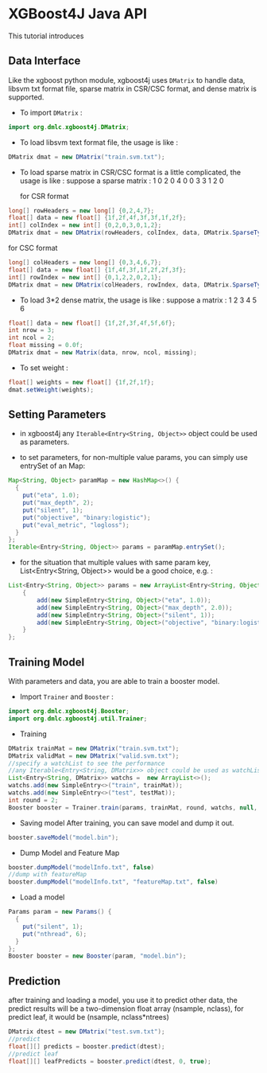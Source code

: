 XGBoost4J Java API
==================
This tutorial introduces

## Data Interface
Like the xgboost python module, xgboost4j uses ```DMatrix``` to handle data,
libsvm txt format file, sparse matrix in CSR/CSC format, and dense matrix is
supported.

* To import ```DMatrix``` :
```java
import org.dmlc.xgboost4j.DMatrix;
```

* To load libsvm text format file, the usage is like :
```java
DMatrix dmat = new DMatrix("train.svm.txt");
```

* To load sparse matrix in CSR/CSC format is a little complicated, the usage is like :
suppose a sparse matrix :
1 0 2 0
4 0 0 3
3 1 2 0

  for CSR format
```java
long[] rowHeaders = new long[] {0,2,4,7};
float[] data = new float[] {1f,2f,4f,3f,3f,1f,2f};
int[] colIndex = new int[] {0,2,0,3,0,1,2};
DMatrix dmat = new DMatrix(rowHeaders, colIndex, data, DMatrix.SparseType.CSR);
```

  for CSC format
```java
long[] colHeaders = new long[] {0,3,4,6,7};
float[] data = new float[] {1f,4f,3f,1f,2f,2f,3f};
int[] rowIndex = new int[] {0,1,2,2,0,2,1};
DMatrix dmat = new DMatrix(colHeaders, rowIndex, data, DMatrix.SparseType.CSC);
```

* To load 3*2 dense matrix, the usage is like :
suppose a matrix :
1    2
3    4
5    6

```java
float[] data = new float[] {1f,2f,3f,4f,5f,6f};
int nrow = 3;
int ncol = 2;
float missing = 0.0f;
DMatrix dmat = new Matrix(data, nrow, ncol, missing);
```

* To set weight :
```java
float[] weights = new float[] {1f,2f,1f};
dmat.setWeight(weights);
```

## Setting Parameters
* in xgboost4j any ```Iterable<Entry<String, Object>>``` object could be used as parameters.

* to set parameters, for non-multiple value params, you can simply use entrySet of an Map:
```java
Map<String, Object> paramMap = new HashMap<>() {
  {
    put("eta", 1.0);
    put("max_depth", 2);
    put("silent", 1);
    put("objective", "binary:logistic");
    put("eval_metric", "logloss");
  }
};
Iterable<Entry<String, Object>> params = paramMap.entrySet();
```
* for the situation that multiple values with same param key, List<Entry<String, Object>> would be a good choice, e.g. :
```java
List<Entry<String, Object>> params = new ArrayList<Entry<String, Object>>() {
    {
        add(new SimpleEntry<String, Object>("eta", 1.0));
        add(new SimpleEntry<String, Object>("max_depth", 2.0));
        add(new SimpleEntry<String, Object>("silent", 1));
        add(new SimpleEntry<String, Object>("objective", "binary:logistic"));
    }
};
```

## Training Model
With parameters and data, you are able to train a booster model.
* Import ```Trainer``` and ```Booster``` :
```java
import org.dmlc.xgboost4j.Booster;
import org.dmlc.xgboost4j.util.Trainer;
```

* Training
```java
DMatrix trainMat = new DMatrix("train.svm.txt");
DMatrix validMat = new DMatrix("valid.svm.txt");
//specify a watchList to see the performance
//any Iterable<Entry<String, DMatrix>> object could be used as watchList
List<Entry<String, DMatrix>> watchs =  new ArrayList<>();
watchs.add(new SimpleEntry<>("train", trainMat));
watchs.add(new SimpleEntry<>("test", testMat));
int round = 2;
Booster booster = Trainer.train(params, trainMat, round, watchs, null, null);
```

* Saving model
After training, you can save model and dump it out.
```java
booster.saveModel("model.bin");
```

* Dump Model and Feature Map
```java
booster.dumpModel("modelInfo.txt", false)
//dump with featureMap
booster.dumpModel("modelInfo.txt", "featureMap.txt", false)
```

* Load a model
```java
Params param = new Params() {
  {
    put("silent", 1);
    put("nthread", 6);
  }
};
Booster booster = new Booster(param, "model.bin");
```

## Prediction
after training and loading a model, you use it to predict other data, the predict results will be a two-dimension float array (nsample, nclass), for predict leaf, it would be (nsample, nclass*ntrees)
```java
DMatrix dtest = new DMatrix("test.svm.txt");
//predict
float[][] predicts = booster.predict(dtest);
//predict leaf
float[][] leafPredicts = booster.predict(dtest, 0, true);
```
